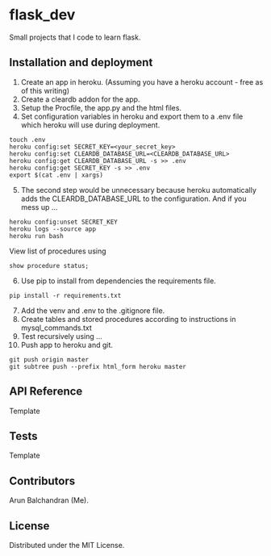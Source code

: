 # flask_dev
Small projects that I code to learn flask.

## Installation and deployment
1. Create an app in heroku. (Assuming you have a heroku account - free as of this writing)
2. Create a cleardb addon for the app.
3. Setup the Procfile, the app.py and the html files.
4. Set configuration variables in heroku and export them to a .env file which heroku will use during deployment.
```
touch .env
heroku config:set SECRET_KEY=<your_secret_key>
heroku config:set CLEARDB_DATABASE_URL=<CLEARDB_DATABASE_URL>
heroku config:get CLEARDB_DATABASE_URL -s >> .env
heroku config:get SECRET_KEY -s >> .env
export $(cat .env | xargs)
```
5. The second step would be unnecessary because heroku automatically adds the
CLEARDB_DATABASE_URL to the configuration.
And if you mess up ...
```
heroku config:unset SECRET_KEY
heroku logs --source app
heroku run bash
```
View list of procedures using
```
show procedure status;
```
6. Use pip to install from dependencies the requirements file.
```
pip install -r requirements.txt
```
7. Add the venv and .env to the .gitignore file.
8. Create tables and stored procedures according to instructions in mysql_commands.txt
9. Test recursively using ...
9. Push app to heroku and git.
```
git push origin master
git subtree push --prefix html_form heroku master
```

## API Reference
Template

## Tests
Template

## Contributors
Arun Balchandran (Me).

## License
Distributed under the MIT License.
